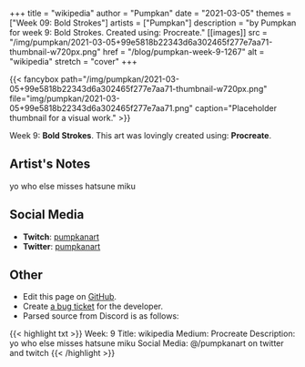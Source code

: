 +++
title =       "wikipedia"
author =      "Pumpkan"
date =        "2021-03-05"
themes =      ["Week 09: Bold Strokes"]
artists =     ["Pumpkan"]
description = "by Pumpkan for week 9: Bold Strokes. Created using: Procreate."
[[images]]
              src = "/img/pumpkan/2021-03-05+99e5818b22343d6a302465f277e7aa71-thumbnail-w720px.png"
              href = "/blog/pumpkan-week-9-1267"
              alt = "wikipedia"
              stretch = "cover"
+++


{{< fancybox path="/img/pumpkan/2021-03-05+99e5818b22343d6a302465f277e7aa71-thumbnail-w720px.png" file="img/pumpkan/2021-03-05+99e5818b22343d6a302465f277e7aa71.png" caption="Placeholder thumbnail for a visual work." >}}


Week 9: **Bold Strokes**. This art was lovingly created using: **Procreate**.

## Artist's Notes

yo who else misses hatsune miku

## Social Media

- **Twitch**: <a href='https://twitch.tv/pumpkanart' target='_blank'>pumpkanart</a>
- **Twitter**: <a href='https://twitter.com/pumpkanart' target='_blank'>pumpkanart</a>

## Other

- Edit this page on [GitHub](https://github.com/teaminkling/web-refresh/edit/main/content/blog/pumpkan-week-9-1267.md).
- Create [a bug ticket](https://github.com/teaminkling/web-refresh/issues/new?assignees=&labels=bug&template=problem-report.md&title=) for the developer.
- Parsed source from Discord is as follows:

{{< highlight txt >}}
Week: 9
Title: wikipedia
Medium: Procreate
Description: yo who else misses hatsune miku
Social Media: @/pumpkanart on twitter and twitch
{{< /highlight >}}